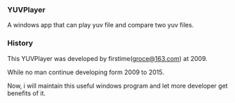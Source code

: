 ### YUVPlayer

A windows app that can play yuv file and compare two yuv files.

### History

This YUVPlayer was developed by firstime(groce@163.com) at 2009.

While no man continue developing form 2009 to 2015.

Now, i will maintain this useful windows program and let more developer get benefits of it.

